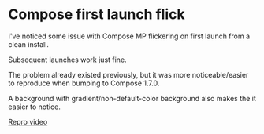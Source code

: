 # Compose first launch flick

I've noticed some issue with Compose MP flickering on first launch from a clean install.

Subsequent launches work just fine.

The problem already existed previously, but it was more noticeable/easier to reproduce when bumping to Compose 1.7.0.

A background with gradient/non-default-color background also makes the it easier to notice.

[Repro video](./screen-recording.mp4)

